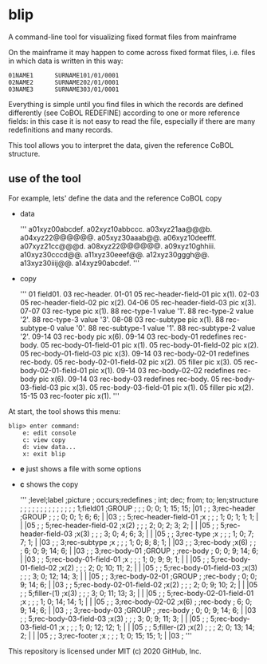 # blip
A command-line tool for visualizing fixed format files from mainframe

On the mainframe it may happen to come across fixed format files, i.e. files in which data is written in this way:

    01NAME1      SURNAME101/01/0001
    02NAME2      SURNAME202/01/0001
    03NAME3      SURNAME303/01/0001

Everything is simple until you find files in which the records are defined differently (see CoBOL REDEFINE) according to one or more reference fields: in this case it is not easy to read the file, especially if there are many redefinitions and many records.

This tool allows you to interpret the data, given the reference CoBOL structure.

## use of the tool

For example, lets' define the data and the reference CoBOL copy

- data

    '''
    a01xyz00abcdef.
    a02xyz10abbccc.
    a03xyz21aa@@@b.
    a04xyz22@@@@@@.
    a05xyz30aaab@@.
    a06xyz10deefff.
    a07xyz21cc@@@d.
    a08xyz22@@@@@@.
    a09xyz10ghhiii.
    a10xyz30cccd@@.
    a11xyz30eeef@@.
    a12xyz30gggh@@.
    a13xyz30iiij@@.
    a14xyz90abcdef.
    '''

- copy

    '''
          01  field01.
               03 rec-header.
    01-01         05 rec-header-field-01     pic x(1).
    02-03         05 rec-header-field-02     pic x(2).
    04-06         05 rec-header-field-03     pic x(3).
    07-07      03 rec-type                   pic x(1).
                  88 rec-type-1                        value '1'.
                  88 rec-type-2                        value '2'.
                  88 rec-type-3                        value '3'.
    08-08      03 rec-subtype                pic x(1).
                  88 rec-subtype-0                     value '0'.
                  88 rec-subtype-1                     value '1'.
                  88 rec-subtype-2                     value '2'.
    09-14      03 rec-body                   pic x(6).
    09-14      03 rec-body-01
                  redefines rec-body.
                  05 rec-body-01-field-01    pic x(1).
                  05 rec-body-01-field-02    pic x(2).
                  05 rec-body-01-field-03    pic x(3).
    09-14      03 rec-body-02-01
                  redefines rec-body.
                  05 rec-body-02-01-field-02 pic x(2).
                  05 filler                  pic x(3).
                  05 rec-body-02-01-field-01 pic x(1).
    09-14      03 rec-body-02-02
                  redefines rec-body         pic x(6).
    09-14      03 rec-body-03
                  redefines rec-body.
                  05 rec-body-03-field-03    pic x(3).
                  05 rec-body-03-field-01    pic x(1).
                  05 filler                  pic x(2).
    15-15      03 rec-footer                 pic x(1).
    '''

At start, the tool shows this menu:

    blip> enter command:
        e: edit console
        c: view copy
        d: view data...
        x: exit blip

- **e** just shows a file with some options

- **c** shows the copy

    '''
    ;level;label                               ;picture             ; occurs;redefines                           ;  int;  dec; from;   to;  len;structure                                                                                           ;
    ;     ;                                    ;                    ;       ;                                    ;     ;     ;     ;     ;     ;                                                                                                    ;
    ;    1;field01                             ;GROUP               ;       ;                                    ;    0;    0;    1;   15;   15; |01                                                                                                ;
    ;    3;rec-header                          ;GROUP               ;       ;                                    ;    0;    0;    1;    6;    6; | |03                                                                                              ;
    ;    5;rec-header-field-01                 ;x                   ;       ;                                    ;    1;    0;    1;    1;    1; | | |05                                                                                            ;
    ;    5;rec-header-field-02                 ;x(2)                ;       ;                                    ;    2;    0;    2;    3;    2; | | |05                                                                                            ;
    ;    5;rec-header-field-03                 ;x(3)                ;       ;                                    ;    3;    0;    4;    6;    3; | | |05                                                                                            ;
    ;    3;rec-type                            ;x                   ;       ;                                    ;    1;    0;    7;    7;    1; | |03                                                                                              ;
    ;    3;rec-subtype                         ;x                   ;       ;                                    ;    1;    0;    8;    8;    1; | |03                                                                                              ;
    ;    3;rec-body                            ;x(6)                ;       ;                                    ;    6;    0;    9;   14;    6; | |03                                                                                              ;
    ;    3;rec-body-01                         ;GROUP               ;       ;rec-body                            ;    0;    0;    9;   14;    6; | |03                                                                                              ;
    ;    5;rec-body-01-field-01                ;x                   ;       ;                                    ;    1;    0;    9;    9;    1; | | |05                                                                                            ;
    ;    5;rec-body-01-field-02                ;x(2)                ;       ;                                    ;    2;    0;   10;   11;    2; | | |05                                                                                            ;
    ;    5;rec-body-01-field-03                ;x(3)                ;       ;                                    ;    3;    0;   12;   14;    3; | | |05                                                                                            ;
    ;    3;rec-body-02-01                      ;GROUP               ;       ;rec-body                            ;    0;    0;    9;   14;    6; | |03                                                                                              ;
    ;    5;rec-body-02-01-field-02             ;x(2)                ;       ;                                    ;    2;    0;    9;   10;    2; | | |05                                                                                            ;
    ;    5;filler-(1)                          ;x(3)                ;       ;                                    ;    3;    0;   11;   13;    3; | | |05                                                                                            ;
    ;    5;rec-body-02-01-field-01             ;x                   ;       ;                                    ;    1;    0;   14;   14;    1; | | |05                                                                                            ;
    ;    3;rec-body-02-02                      ;x(6)                ;       ;rec-body                            ;    6;    0;    9;   14;    6; | |03                                                                                              ;
    ;    3;rec-body-03                         ;GROUP               ;       ;rec-body                            ;    0;    0;    9;   14;    6; | |03                                                                                              ;
    ;    5;rec-body-03-field-03                ;x(3)                ;       ;                                    ;    3;    0;    9;   11;    3; | | |05                                                                                            ;
    ;    5;rec-body-03-field-01                ;x                   ;       ;                                    ;    1;    0;   12;   12;    1; | | |05                                                                                            ;
    ;    5;filler-(2)                          ;x(2)                ;       ;                                    ;    2;    0;   13;   14;    2; | | |05                                                                                            ;
    ;    3;rec-footer                          ;x                   ;       ;                                    ;    1;    0;   15;   15;    1; | |03                                                                                              ;
    '''

This repository is licensed under MIT (c) 2020 GitHub, Inc.
